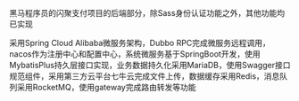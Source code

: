 黑马程序员的闪聚支付项目的后端部分，除Sass身份认证功能之外，其他功能均已实现

采用Spring Cloud Alibaba微服务架构，Dubbo RPC完成微服务远程调用，nacos作为注册中心和配置中心，系统微服务基于SpringBoot开发，使用MybatisPlus持久层接口实现，业务数据持久化采用MariaDB，使用Swagger接口规范组件，采用第三方云平台七牛云完成文件上传，数据缓存采用Redis，消息队列采用RocketMQ，使用gateway完成路由转发等功能

